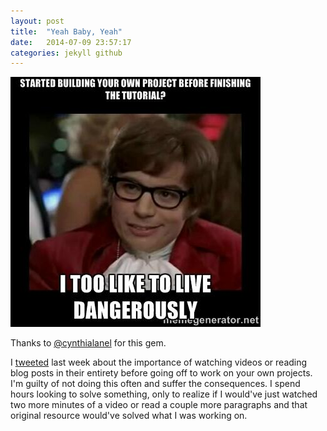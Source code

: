 ```yaml
---
layout: post
title:  "Yeah Baby, Yeah"
date:   2014-07-09 23:57:17
categories: jekyll github
---
```


<img src="/../assets/2014/07/powers-meme.jpg" alt="Focus on the journey, not the destination. Joy is found not in finishing an activity but in doing it."/>

Thanks to [@cynthialanel](https://twitter.com/cynthialanel/status/486986287505604608) for this gem.

I [tweeted](https://twitter.com/britneywright/status/484905258909704192) last week about the importance of watching videos or reading blog posts in their entirety before going off to work on your own projects. I'm guilty of not doing this often and suffer the consequences. I spend hours looking to solve something, only to realize if I would've just watched two more minutes of a video or read a couple more paragraphs and that original resource would've solved what I was working on.